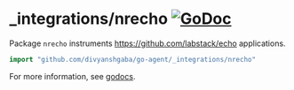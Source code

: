 # _integrations/nrecho [![GoDoc](https://godoc.org/github.com/divyanshgaba/go-agent/_integrations/nrecho?status.svg)](https://godoc.org/github.com/divyanshgaba/go-agent/_integrations/nrecho)

Package `nrecho` instruments https://github.com/labstack/echo applications.

```go
import "github.com/divyanshgaba/go-agent/_integrations/nrecho"
```

For more information, see
[godocs](https://godoc.org/github.com/divyanshgaba/go-agent/_integrations/nrecho).
